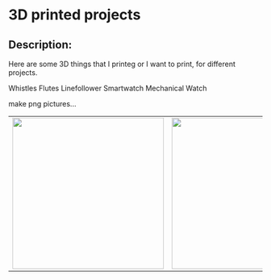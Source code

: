 # 3D printed projects

## Description:

Here are some 3D things that I printeg or I want to print, for different projects.
 


Whistles
Flutes
Linefollower
Smartwatch
Mechanical Watch



<table>
  <tr>
    <td><img src="https://github.com/Tonikiller10000/RoboSumo/blob/main/PozeRoboSumo/p5.pn" height = 300  ></td>
    <td><img src="https://github.com/Tonikiller10000/RoboSumo/blob/main/PozeRoboSumo/p4.pn" height = 300  ></td>
    <td><img src="https://github.com/Tonikiller10000/RoboSumo/blob/main/PozeRoboSumo/p1.pn" height = 300  ></td>
  </tr>
make png pictures...

</table>



